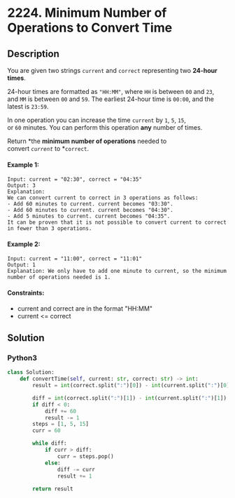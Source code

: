 # 2224. Minimum Number of Operations to Convert Time


## Description
You are given two strings `current` and `correct` representing two **24-hour times**.

24-hour times are formatted as `"HH:MM"`, where `HH` is between `00` and `23`, and `MM` is between `00` and `59`. The earliest 24-hour time is `00:00`, and the latest is `23:59`.

In one operation you can increase the time `current` by `1`, `5`, `15`, or `60` minutes. You can perform this operation **any** number of times.

Return *the **minimum number of operations** needed to convert *`current`* to *`correct`.

#### Example 1:
```
Input: current = "02:30", correct = "04:35"
Output: 3
Explanation:
We can convert current to correct in 3 operations as follows:
- Add 60 minutes to current. current becomes "03:30".
- Add 60 minutes to current. current becomes "04:30".
- Add 5 minutes to current. current becomes "04:35".
It can be proven that it is not possible to convert current to correct in fewer than 3 operations.
```

#### Example 2:
```
Input: current = "11:00", correct = "11:01"
Output: 1
Explanation: We only have to add one minute to current, so the minimum number of operations needed is 1.
```

#### Constraints:
- current and correct are in the format "HH:MM"
- current <= correct


## Solution

### Python3
```python
class Solution:
    def convertTime(self, current: str, correct: str) -> int:
        result = int(correct.split(":")[0]) - int(current.split(":")[0])

        diff = int(correct.split(":")[1]) - int(current.split(":")[1])
        if diff < 0:
            diff += 60
            result -= 1
        steps = [1, 5, 15]
        curr = 60

        while diff:
            if curr > diff:
                curr = steps.pop()
            else:
                diff -= curr
                result += 1
            
        return result
```
